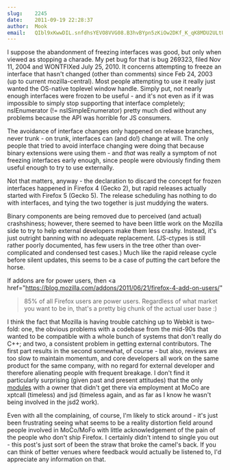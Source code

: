 ```yaml
---
slug:    2245
date:    2011-09-19 22:28:37
author:  Mook
email:   QIbl9xKwwDIL.snfdhsYEVO8VVG08.B3hvBYpn5zKiOw2DKf_K_qK8MDU2ULtUarRklNOt4VFI4+baECffzeRyP9ZeM8sJR_w=
---
```


I suppose the abandonment of freezing interfaces was good, but only
when viewed as stopping a charade.  My pet bug for that is bug 269323,
filed Nov 11, 2004 and WONTFIXed July 25, 2010.  It concerns
attempting to freeze an interface that hasn't changed (other than
comments) since Feb 24, 2003 (up to current mozilla-central).  Most
people attempting to use it really just wanted the OS-native toplevel
window handle.  Simply put, not nearly enough interfaces were frozen
to be useful - and it's not even as if it was impossible to simply
stop supporting that interface completely; nsIEnumerator (!=
nsISimpleEnumerator) pretty much died without any problems because the
API was horrible for JS consumers.

The avoidance of interface changes only happened on release branches,
never trunk - on trunk, interfaces can (and do!) change at will.  The
only people that tried to avoid interface changing were doing that
because binary extensions were using them - and <em>that</em> was
really a symptom of not freezing interfaces early enough, since people
were obviously finding them useful enough to try to use externally.

Not that matters, anyway - the declaration to discard the concept for
frozen interfaces happened in Firefox 4 (Gecko 2), but rapid releases
actually started with Firefox 5 (Gecko 5).  The release scheduling has
nothing to do with interfaces, and tying the two together is just
muddying the waters.

Binary components are being removed due to perceived (and actual)
crashshiness; however, there seemed to have been little work on the
Mozilla side to try to help external developers make them less crashy.
Instead, it's just outright banning with no adequate replacement.
(JS-ctypes is still rather poorly documented, has few users in the
tree other than over-complicated and condensed test cases.)  Much like
the rapid release cycle before silent updates, this seems to be a case
of putting the cart before the horse.

If addons are for power users, then <a
href="https://blog.mozilla.com/addons/2011/06/21/firefox-4-add-on-users/"
>85%</a> of all Firefox users are power users.
Regardless of what market you want to be in, that's a pretty big chunk
of the actual user base :)

I think the fact that Mozilla is having trouble catching up to Webkit
is two-fold: one, the obvious problems with a codebase from the
mid-90s that wanted to be compatible with a whole bunch of systems
that don't really do C++; and two, a consistent problem in getting
external contributors.  The first part results in the second somewhat,
of course - but also, reviews are too slow to maintain momentum, and
core developers all work on the same product for the same company,
with no regard for external developer and therefore alienating people
with frequent breakage.  I don't find it particularly surprising
(given past and present attitudes) that the only <a
href="https://wiki.mozilla.org/Modules/All">modules</a>
with a owner that didn't get there via employment at MoCo are xptcall
(timeless) and jsd (timeless again, and as far as I know he wasn't
being involved in the jsd2 work).

Even with all the complaining, of course, I'm likely to stick around -
it's just been frustrating seeing what seems to be a reality
distortion field around people involved in MoCo/MoFo with little
acknowledgement of the pain of the people who don't ship Firefox.  I
certainly didn't intend to single you out - this post's just sort of
been the straw that broke the camel's back.  If you can think of
better venues where feedback would actually be listened to, I'd
appreciate any information on that.
